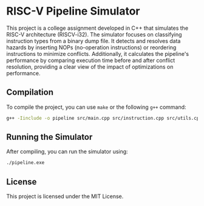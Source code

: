 # RISC-V Pipeline Simulator

This project is a college assignment developed in C++ that simulates the RISC-V architecture (RISCV-i32). The simulator focuses on classifying instruction types from a binary dump file. It detects and resolves data hazards by inserting NOPs (no-operation instructions) or reordering instructions to minimize conflicts. Additionally, it calculates the pipeline's performance by comparing execution time before and after conflict resolution, providing a clear view of the impact of optimizations on performance.

## Compilation

To compile the project, you can use `make` or the following `g++` command:

```sh
g++ -Iinclude -o pipeline src/main.cpp src/instruction.cpp src/utils.cpp src/pipeline.cpp
```

## Running the Simulator

After compiling, you can run the simulator using:

```sh
./pipeline.exe
```

## License

This project is licensed under the MIT License.
